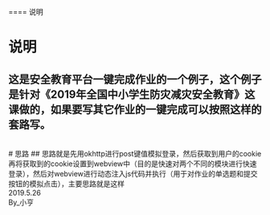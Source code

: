 ==== 说明
# 说明
## 这是安全教育平台一键完成作业的一个例子，这个例子是针对《2019年全国中小学生防灾减灾安全教育》这课做的，如果要写其它作业的一键完成可以按照这样的套路写。
<br/>
# 思路
## 思路就是先用okhttp进行post键值模拟登录，然后获取到用户的cookie再将获取到的cookie设置到webview中（目的是快速对两个不同的模块进行快速登录），然后对webview进行动态注入js代码并执行（用于对作业的单选题和提交按钮的模拟点击），主要思路就是这样
<br/>2019.5.26
<br/>By_小亨
